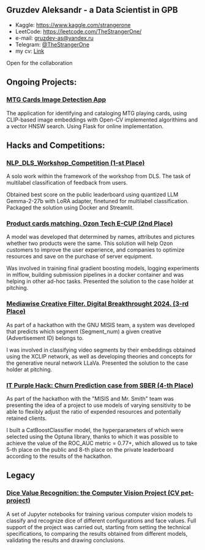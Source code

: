 ## Gruzdev Aleksandr - a Data Scientist in GPB

* Kaggle: https://www.kaggle.com/strangerone
* LeetCode: https://leetcode.com/TheStrangerOne/
* e-mail: gruzdev-as@yandex.ru
* Telegram: [@TheStrangerOne](https://t.me/TheStrangerOne)
* my cv: [Link](https://drive.google.com/file/d/1DhfopKHB3d-p5GZUCXo1wFDrQGbXP0n9/view?usp=sharing)

Open for the collaboration 

## Ongoing Projects:

### [MTG Cards Image Detection App](https://github.com/gruzdev-as/MTG-Cards-Image-Detection-Based-on-Embedding-Approach)

The application for identifying and cataloging MTG playing cards, using CLIP-based image embeddings with Open-CV implemented algorithims and a vector HNSW search. Using Flask for online implementation.

## Hacks and Competitions: 

### [NLP_DLS_Workshop_Competition (1-st Place)](https://github.com/gruzdev-as/NLP_DLS_Workshop_Competition)

A solo work within the framework of the workshop from DLS. The task of multilabel classification of feedback from users. 

Obtained best score on the public leaderboard using quantized LLM Gemma-2-27b with LoRA adapter, finetuned for multilabel classification. Packaged the solution using Docker and Streamlit.

### [Product cards matching. Ozon Tech E-CUP (2nd Place)](https://github.com/gruzdev-as/ozon-ecup-matching)
A model was developed that determined by names, attributes and pictures whether two products were the same. This solution will help Ozon customers to improve the user experience, and companies to optimize resources and save on the purchase of server equipment.

Was involved in training final gradient boosting models, logging experiments in mlflow, building submission pipelines in a docker container and was helping in other ad-hoc tasks. Presented the solution to the case holder at pitching.

### [Mediawise Creative Filter. Digital Breakthrought 2024. (3-rd Place)](https://github.com/gruzdev-as/mediawise-creative-filter)

As part of a hackathon with the GNU MISIS team, a system was developed that predicts which segment (Segment_num) a given creative (Advertisement ID) belongs to.

I was involved in classifying video segments by their embeddings obtained using the XCLIP network, as well as developing theories and concepts for the generative neural network LLaVa. Presented the solution to the case holder at pitching.

### [IT Purple Hack: Churn Prediction case from SBER (4-th Place)](https://github.com/gruzdev-as/IT-Purple-Hack) 

As part of the hackathon with the "MISIS and Mr. Smith" team was presenting the idea of a project to use models of varying sensitivity to be able to flexibly adjust the ratio of expended resources and potentially retained clients.

I built a CatBoostClassifier model, the hyperparameters of which were selected using the Optuna library, thanks to which it was possible to achieve the value of the ROC_AUC metric = 0.77+, which allowed us to take 5-th place on the public and 8-th place on the private leaderboard according to the results of the hackathon.

## Legacy

### [Dice Value Recognition: the Computer Vision Project (CV pet-project)](https://github.com/gruzdev-as/Dice_recognition.The-computer-vision-project) 

A set of Jupyter notebooks for training various computer vision models to classify and recognize dice of different configurations and face values. Full support of the project was carried out, starting from setting the technical specifications, to comparing the results obtained from different models, validating the results and drawing conclusions. 
